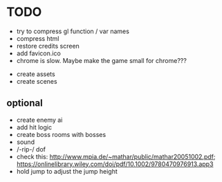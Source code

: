# TODO

- try to compress gl function / var names
- compress html
- restore credits screen
- add favicon.ico
- chrome is slow. Maybe make the game small for chrome???

* create assets
* create scenes

## optional

- create enemy ai
- add hit logic
- create boss rooms with bosses
- sound
- /-rip-/ dof
- check this: http://www.mpia.de/~mathar/public/mathar20051002.pdf; https://onlinelibrary.wiley.com/doi/pdf/10.1002/9780470976913.app3
- hold jump to adjust the jump height
